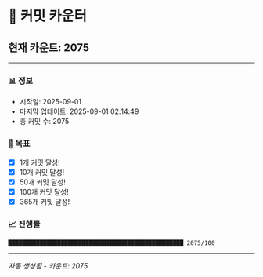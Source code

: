# 🔢 커밋 카운터

## 현재 카운트: 2075

---

### 📊 정보
- 시작일: 2025-09-01
- 마지막 업데이트: 2025-09-01 02:14:49
- 총 커밋 수: 2075

### 🎯 목표
- [x] 1개 커밋 달성!
- [x] 10개 커밋 달성!
- [x] 50개 커밋 달성!
- [x] 100개 커밋 달성!
- [x] 365개 커밋 달성!

### 📈 진행률
```
██████████████████████████████████████████████████ 2075/100
```

---
*자동 생성됨 - 카운트: 2075*
